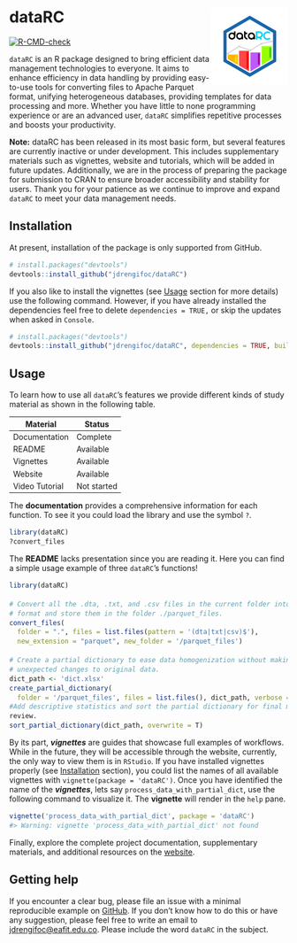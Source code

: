 
<!-- README.md is generated from README.Rmd. Please edit that file -->

# dataRC <img src="man/figures/logo.png" align="right" height="138" /></a>

<!-- badges: start -->

[![R-CMD-check](https://github.com/jdrengifoc/dataRC/actions/workflows/R-CMD-check.yaml/badge.svg)](https://github.com/jdrengifoc/dataRC/actions/workflows/R-CMD-check.yaml)
<!-- badges: end -->

`dataRC` is an R package designed to bring efficient data management
technologies to everyone. It aims to enhance efficiency in data handling
by providing easy-to-use tools for converting files to Apache Parquet
format, unifying heterogeneous databases, providing templates for data
processing and more. Whether you have little to none programming
experience or are an advanced user, `dataRC` simplifies repetitive
processes and boosts your productivity.

**Note:** dataRC has been released in its most basic form, but several
features are currently inactive or under development. This includes
supplementary materials such as vignettes, website and tutorials, which
will be added in future updates. Additionally, we are in the process of
preparing the package for submission to CRAN to ensure broader
accessibility and stability for users. Thank you for your patience as we
continue to improve and expand `dataRC` to meet your data management
needs.

## Installation

At present, installation of the package is only supported from GitHub.

``` r
# install.packages("devtools")
devtools::install_github("jdrengifoc/dataRC")
```

If you also like to install the vignettes (see [Usage](#usage) section
for more details) use the following command. However, if you have
already installed the dependencies feel free to delete
`dependencies = TRUE,` or skip the updates when asked in `Console`.

``` r
# install.packages("devtools")
devtools::install_github("jdrengifoc/dataRC", dependencies = TRUE, build_vignettes = TRUE)
```

## Usage

To learn how to use all `dataRC`’s features we provide different kinds
of study material as shown in the following table.

<div align="center">

| Material       | Status      |
|----------------|-------------|
| Documentation  | Complete    |
| README         | Available   |
| Vignettes      | Available   |
| Website        | Available   |
| Video Tutorial | Not started |

</div>

The **documentation** provides a comprehensive information for each
function. To see it you could load the library and use the symbol `?`.

``` r
library(dataRC)
?convert_files
```

The **README** lacks presentation since you are reading it. Here you can
find a simple usage example of three `dataRC`’s functions!

``` r
library(dataRC)

# Convert all the .dta, .txt, and .csv files in the current folder into Parquet
# format and store them in the folder ./parquet_files.
convert_files(
  folder = ".", files = list.files(pattern = '(dta|txt|csv)$'),
  new_extension = "parquet", new_folder = '/parquet_files')

# Create a partial dictionary to ease data homogenization without making
# unexpected changes to original data.
dict_path <- 'dict.xlsx'
create_partial_dictionary(
  folder = '/parquet_files', files = list.files(), dict_path, verbose = F)
#Add descriptive statistics and sort the partial dictionary for final manual
review.
sort_partial_dictionary(dict_path, overwrite = T)
```

By its part, ***vignettes*** are guides that showcase full examples of
workflows. While in the future, they will be accessible through the
website, currently, the only way to view them is in `RStudio`. If you
have installed vignettes properly (see [Installation](#installation)
section), you could list the names of all available vignettes with
`vignette(package = 'dataRC')`. Once you have identified the name of the
***vignettes***, lets say `process_data_with_partial_dict`, use the
following command to visualize it. The **vignette** will render in the
`help` pane.

``` r
vignette('process_data_with_partial_dict', package = 'dataRC')
#> Warning: vignette 'process_data_with_partial_dict' not found
```

Finally, explore the complete project documentation, supplementary
materials, and additional resources on the
[website](https://jdrengifoc.github.io/dataRC/).

## Getting help

If you encounter a clear bug, please file an issue with a minimal
reproducible example on
[GitHub](https://github.com/jdrengifoc/dataRC/tree/main). If you don’t
know how to do this or have any suggestion, please feel free to write an
email to <jdrengifoc@eafit.edu.co>. Please include the word `dataRC` in
the subject.
